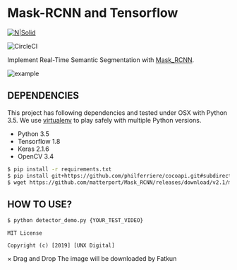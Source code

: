 # Mask-RCNN and Tensorflow

[![N|Solid](https://res.cloudinary.com/dlvaangxn/image/upload/c_scale,w_150/v1563630297/unx-logo.png)](https://www.unxdigital.com/)

![CircleCI](https://circleci.com/gh/google/wikiloop-battlefield/tree/master.svg?style=svg)

Implement Real-Time Semantic Segmentation with [Mask_RCNN](https://github.com/matterport/Mask_RCNN).

![example](https://raw.githubusercontent.com/unxdigital/mask-rcnn/master/example.gif)


## DEPENDENCIES
This project has following dependencies and tested under OSX with Python 3.5. We use [virtualenv](https://virtualenv.pypa.io/en/latest/) to play safely with multiple Python versions.

- Python 3.5
- Tensorflow 1.8
- Keras 2.1.6
- OpenCV 3.4

```bash
$ pip install -r requirements.txt
$ pip install git+https://github.com/philferriere/cocoapi.git#subdirectory=PythonAPI
$ wget https://github.com/matterport/Mask_RCNN/releases/download/v2.1/mask_rcnn_balloon.h5
```


## HOW TO USE?

```bash
$ python detector_demo.py {YOUR_TEST_VIDEO}
```


```
MIT License

Copyright (c) [2019] [UNX Digital]
```
×
Drag and Drop
The image will be downloaded by Fatkun
